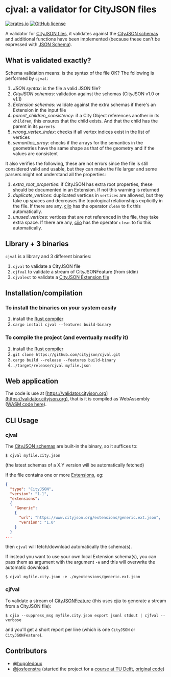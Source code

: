 # cjval: a validator for CityJSON files

[![crates.io](https://img.shields.io/crates/v/cjval.svg)](https://crates.io/crates/cjval)
[![GitHub license](https://img.shields.io/github/license/cityjson/cjval)](https://github.com/cityjson/cjval/blob/main/LICENSE)


A validator for [CityJSON files](https://cityjson.org), it validates against the [CityJSON schemas](https://www.cityjson.org/schemas) and additional functions have been implemented (because these can't be expressed with [JSON Schema](https://json-schema.org/)).


## What is validated exactly?

Schema validation means: is the syntax of the file OK?
The following is performed by `cjval`:

  1. *JSON syntax*: is the file a valid JSON file?
  1. *CityJSON schemas*: validation against the schemas (CityJSON v1.0 or v1.1)
  1. *Extension schemas*: validate against the extra schemas if there's an Extension in the input file 
  1. *parent_children_consistency*: if a City Object references another in its `children`, this ensures that the child exists. And that the child has the parent in its `parents`
  1. *wrong_vertex_index*: checks if all vertex indices exist in the list of vertices
  1. *semantics_array*: checks if the arrays for the semantics in the geometries have the same shape as that of the geometry and if the values are consistent

It also verifies the following, these are not errors since the file is still considered valid and usable, but they can make the file larger and some parsers might not understand all the properties:

  1. *extra_root_properties*: if CityJSON has extra root properties, these should be documented in an Extension. If not this warning is returned
  1. *duplicate_vertices*: duplicated vertices in `vertices` are allowed, but they take up spaces and decreases the topological relationships explicitly in the file. If there are any, [cjio](https://github.com/cityjson/cjio) has the operator `clean` to fix this automatically.
  1. *unused_vertices*: vertices that are not referenced in the file, they take extra space. If there are any, [cjio](https://github.com/cityjson/cjio) has the operator `clean` to fix this automatically.


## Library + 3 binaries

`cjval` is a library and 3 different binaries:

  1. `cjval` to validate a CityJSON file
  2. `cjfval` to validate a stream of CityJSONFeature (from stdin)
  3. `cjvalext` to validate a [CityJSON Extension file](https://www.cityjson.org/specs/1.1.2/#the-extension-file)


## Installation/compilation

### To install the binaries on your system easily

1. install the [Rust compiler](https://www.rust-lang.org/learn/get-started)
2. `cargo install cjval --features build-binary`


### To compile the project (and eventually modify it)

1. install the [Rust compiler](https://www.rust-lang.org/learn/get-started)
2. `git clone https://github.com/cityjson/cjval.git`
3. `cargo build --release --features build-binary`
4. `./target/release/cjval myfile.json`


## Web application

The code is use at [https://validator.cityjson.org](https://validator.cityjson.org), that is it is compiled as WebAssembly ([WASM code here](https://github.com/cityjson/cjval_wasm)).


## CLI Usage

### cjval

The [CityJSON schemas](https://www.cityjson.org/schemas/) are built-in the binary, so it suffices to:

    $ cjval myfile.city.json

(the latest schemas of a X.Y version will be automatically fetched)

If the file contains one or more [Extensions](https://www.cityjson.org/extensions/), eg:

```json
{
  "type": "CityJSON",
  "version": "1.1",
  "extensions":
  {
    "Generic":
    {
      "url": "https://www.cityjson.org/extensions/generic.ext.json",
      "version": "1.0"
    }
  }
...  
```

then `cjval` will fetch/download automatically the schema(s).

If instead you want to use your own local Extension schema(s), you can pass them as argument with the argument `-e` and this will overwrite the automatic download:

    $ cjval myfile.city.json -e ./myextensions/generic.ext.json


### cjfval

To validate a stream of [CityJSONFeature](https://www.cityjson.org/specs/1.1.2/#text-sequences-and-streaming-with-cityjsonfeature) (this uses [cjio](https://github.com/cityjson/cjio) to generate a stream from a CityJSON file):

    $ cjio --suppress_msg myfile.city.json export jsonl stdout | cjfval --verbose

and you'll get a short report per line (which is one `CityJSON` or `CityJSONFeature`).


## Contributors

- [@hugoledoux](https://github.com/hugoledoux/)
- [@josfeenstra](https://github.com/josfeenstra/) (started the project for a [course at TU Delft](https://3d.bk.tudelft.nl/courses/geo5010/), [original code](https://github.com/josfeenstra/cjval))
